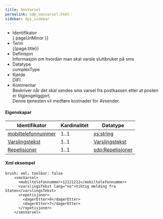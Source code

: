 ```yaml
---
title: SmsVarsel  
permalink: sdp_smsvarsel.html
sidebar: dpi_sidebar
---
```


  - Identifikator  
    <span style="{ pageUrlMinor ;">[}]({{)</span> pageUrlMinor }}
  - Term  
    {{page.title}}
  - Definisjon  
    Informasjon om hvordan man skal varsle sluttbruker på sms
  - Datatype  
    complexType
  - Kjelde  
    DIFI
  - Kommentar  
    Beskriver når det skal sendes sms varsel fra postkassen etter at
    posten er tilgjengeliggjort.  
    Denne tjenesten vil medføre kostnader for Avsender.

#### Eigenskapar

| Identifikator                                    | Kardinalitet | Datatype                                              |
| --- | --- | --- |
| [mobiltelefonnummer](../../felles/mobiltelefonnummer.md) | 1..1     | [xs:string](http://www.w3.org/TR/xmlschema-2/#string) |
| [Varslingstekst](../../felles/varslingsTekst.md)        | 1..1     | [Varslingstekst](../../felles/varslingsTekst.md)        |
| [Repetisjoner](Repetisjoner.md)                     | 1..1         | [sdp:Repetisjoner](Repetisjoner.md)                    |

#### Xml eksempel

``` 
brush: xml; toolbar: false
    <smsVarsel>
      <mobiltelefonnummer>12121212</mobiltelefonnummer>
      <varslingsTekst lang="no">Viktig melding fra Staten</varslingsTekst>
      <repetisjoner>
        <dagerEtter>0</dagerEtter>
        <dagerEtter>7</dagerEtter>
      </repetisjoner>
    </smsVarsel>

 
```
